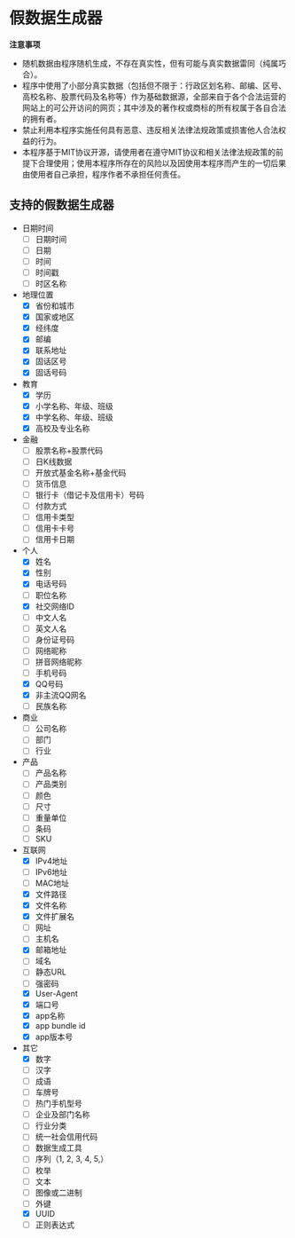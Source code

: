 # 假数据生成器

**注意事项**

- 随机数据由程序随机生成，不存在真实性，但有可能与真实数据雷同（纯属巧合）。
- 程序中使用了小部分真实数据（包括但不限于：行政区划名称、邮编、区号、高校名称、股票代码及名称等）作为基础数据源，全部来自于各个合法运营的网站上的可公开访问的网页；其中涉及的著作权或商标的所有权属于各自合法的拥有者。
- 禁止利用本程序实施任何具有恶意、违反相关法律法规政策或损害他人合法权益的行为。
- 本程序基于MIT协议开源，请使用者在遵守MIT协议和相关法律法规政策的前提下合理使用；使用本程序所存在的风险以及因使用本程序而产生的一切后果由使用者自己承担，程序作者不承担任何责任。

## 支持的假数据生成器

- 日期时间
  - [ ] 日期时间
  - [ ] 日期
  - [ ] 时间
  - [ ] 时间戳
  - [ ] 时区名称
- 地理位置
  - [x] 省份和城市
  - [x] 国家或地区
  - [x] 经纬度
  - [x] 邮编
  - [x] 联系地址
  - [x] 固话区号
  - [x] 固话号码
- 教育
  - [x] 学历
  - [x] 小学名称、年级、班级
  - [x] 中学名称、年级、班级
  - [x] 高校及专业名称
- 金融
  - [ ] 股票名称+股票代码
  - [ ] 日K线数据
  - [ ] 开放式基金名称+基金代码
  - [ ] 货币信息
  - [ ] 银行卡（借记卡及信用卡）号码
  - [ ] 付款方式
  - [ ] 信用卡类型
  - [ ] 信用卡卡号
  - [ ] 信用卡日期
- 个人
  - [x] 姓名
  - [x] 性别
  - [x] 电话号码
  - [ ] 职位名称
  - [x] 社交网络ID
  - [ ] 中文人名
  - [ ] 英文人名
  - [ ] 身份证号码
  - [ ] 网络昵称
  - [ ] 拼音网络昵称
  - [ ] 手机号码
  - [x] QQ号码
  - [x] 非主流QQ网名
  - [ ] 民族名称
- 商业
  - [ ] 公司名称
  - [ ] 部门
  - [ ] 行业
- 产品
  - [ ] 产品名称
  - [ ] 产品类别
  - [ ] 颜色
  - [ ] 尺寸
  - [ ] 重量单位
  - [ ] 条码
  - [ ] SKU
- 互联网
  - [x] IPv4地址
  - [ ] IPv6地址
  - [ ] MAC地址
  - [x] 文件路径
  - [x] 文件名称
  - [x] 文件扩展名
  - [ ] 网址
  - [ ] 主机名
  - [x] 邮箱地址
  - [ ] 域名
  - [ ] 静态URL
  - [ ] 强密码
  - [x] User-Agent
  - [x] 端口号
  - [x] app名称
  - [x] app bundle id
  - [x] app版本号
- 其它
  - [x] 数字
  - [ ] 汉字
  - [ ] 成语
  - [ ] 车牌号
  - [ ] 热门手机型号
  - [ ] 企业及部门名称
  - [ ] 行业分类
  - [ ] 统一社会信用代码
  - [ ] 数据生成工具
  - [ ] 序列（1, 2, 3, 4, 5,）
  - [ ] 枚举
  - [ ] 文本
  - [ ] 图像或二进制
  - [ ] 外键
  - [x] UUID
  - [ ] 正则表达式
